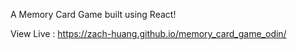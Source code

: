 A Memory Card Game built using React!

View Live : https://zach-huang.github.io/memory_card_game_odin/
